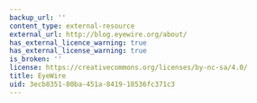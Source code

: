 ```yaml
---
backup_url: ''
content_type: external-resource
external_url: http://blog.eyewire.org/about/
has_external_licence_warning: true
has_external_license_warning: true
is_broken: ''
license: https://creativecommons.org/licenses/by-nc-sa/4.0/
title: EyeWire
uid: 3ecb8351-80ba-451a-8419-18536fc371c3
---
```

